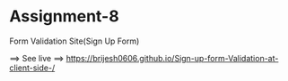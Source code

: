 # Assignment-8

Form Validation Site(Sign Up Form)

==> See live ==> https://brijesh0606.github.io/Sign-up-form-Validation-at-client-side-/
